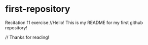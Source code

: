 # first-repository
Recitation 11 exercise
//Hello! This is my README for my first github repository!

// Thanks for reading!
